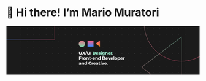 # 👋  Hi there! I’m Mario Muratori

<img src="https://raw.githubusercontent.com/mariomuratori/mariomuratori/main/banner.png" alt="banner that says UX/UI designer, fronted developer and creative">

